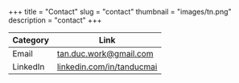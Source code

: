 +++
title = "Contact"
slug = "contact"
thumbnail = "images/tn.png"
description = "contact"
+++

| Category | Link                                                               |
| ---      | ---                                                                |
| Email    | tan.duc.work@gmail.com                                             |
| LinkedIn | [linkedin.com/in/tanducmai](https://www.linkedin.com/in/tanducmai) |
